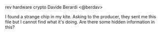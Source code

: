 rev hardware crypto
Davide Berardi <@berdav>

I found a strange chip in my kite. Asking to the producer, they sent me this file but I cannot find what it's doing. Are there some hidden information in this?
